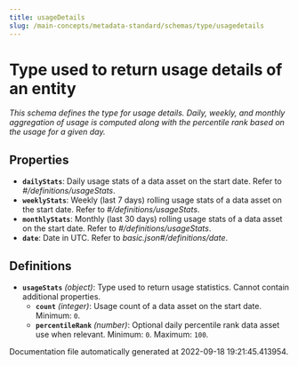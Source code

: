 ```yaml
---
title: usageDetails
slug: /main-concepts/metadata-standard/schemas/type/usagedetails
---
```


# Type used to return usage details of an entity

*This schema defines the type for usage details. Daily, weekly, and monthly aggregation of usage is computed along with the percentile rank based on the usage for a given day.*

## Properties

- **`dailyStats`**: Daily usage stats of a data asset on the start date. Refer to *#/definitions/usageStats*.
- **`weeklyStats`**: Weekly (last 7 days) rolling usage stats of a data asset on the start date. Refer to *#/definitions/usageStats*.
- **`monthlyStats`**: Monthly (last 30 days) rolling usage stats of a data asset on the start date. Refer to *#/definitions/usageStats*.
- **`date`**: Date in UTC. Refer to *basic.json#/definitions/date*.
## Definitions

- **`usageStats`** *(object)*: Type used to return usage statistics. Cannot contain additional properties.
  - **`count`** *(integer)*: Usage count of a data asset on the start date. Minimum: `0`.
  - **`percentileRank`** *(number)*: Optional daily percentile rank data asset use when relevant. Minimum: `0`. Maximum: `100`.


Documentation file automatically generated at 2022-09-18 19:21:45.413954.
